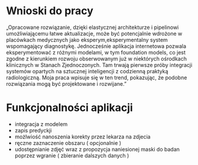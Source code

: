 # Wnioski do pracy

„Opracowane rozwiązanie, dzięki elastycznej architekturze i pipelinowi  umożliwiającemu łatwe aktualizacje, może być potencjalnie wdrożone w placówkach medycznych jako eksperym,eksperymentalny  system wspomagający diagnostykę. Jednocześnie aplikacja internetowa pozwala eksperymentować z różnymi modelami, w tym foundation models, co jest zgodne z kierunkiem rozwoju obserwowanym już w niektórych ośrodkach klinicznych w Stanach Zjednoczonych. Tam trwają pierwsze próby integracji systemów opartych na sztucznej inteligencji z codzienną praktyką radiologiczną. Moja praca wpisuje się w ten trend, pokazując, że podobne rozwiązania mogą być projektowane i rozwijane.”

# Funkcjonalności aplikacji 
- integracja z modelem 
- zapis predyckji 
- możlwiość nanoszenia korekty przez lekarza na zdjecia 
- ręczne zaznaczenie obszaru  ( opcjonalnie ) 
- udostępnianie zdjęć wraz z propozycja naniesionej maski do badan poprzez wgranie ( zbieranie dalszych danych )